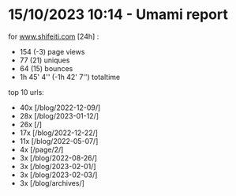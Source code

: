 # 15/10/2023 10:14 - Umami report
for www.shifeiti.com [24h] :

 - 154 (-3) page views
 - 77 (21) uniques
 - 64 (15) bounces
 - 1h 45' 4'' (-1h 42' 7'') totaltime


top 10 urls:
 - 40x [/blog/2022-12-09/]
 - 28x [/blog/2023-01-12/]
 - 26x [/]
 - 17x [/blog/2022-12-22/]
 - 11x [/blog/2022-05-07/]
 - 4x [/page/2/]
 - 3x [/blog/2022-08-26/]
 - 3x [/blog/2023-02-01/]
 - 3x [/blog/2023-02-03/]
 - 3x [/blog/archives/]


